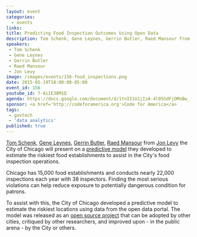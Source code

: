 ```yaml
---
layout: event
categories: 
  - events
links:
title: Predicting Food Inspection Outcomes Using Open Data
description: Tom Schenk, Gene Leynes, Gerrin Butler, Raed Mansour from Jon Levy the City of Chicago will present on a predictive model they developed to estimate the riskiest food establishments to assist in the City’s food inspection operations.
speakers:
 - Tom Schenk
 - Gene Leynes
 - Gerrin Butler
 - Raed Mansour
 - Jon Levy
image: /images/events/156-food_inspections.png
date: 2015-05-19T18:00:00-05:00
event_id: 156
youtube_id: 7-AiIE38M1Q
agenda: https://docs.google.com/document/d/1tnII1U1jIzA-4l05SdFjOMoBw_-fRlbakzQWwI0UPhk/edit#
sponsor: <a href='http://codeforamerica.org'>Code for America</a>
tags: 
 - govtech
 - 'data analytics'
published: true
---
```


[Tom Schenk](https://twitter.com/tomschenkjr), [Gene Leynes](https://twitter.com/Geneorama), [Gerrin Butler](https://twitter.com/gerrinbutler), [Raed Mansour](https://www.linkedin.com/in/raedmansour) from [Jon Levy](https://twitter.com/jonopendata) the City of Chicago will present on a [predictive model](http://chicago.github.io/food-inspections-evaluation/) they developed to estimate the riskiest food establishments to assist in the City's food inspection operations.

Chicago has 15,000 food establishments and conducts nearly 22,000 inspections each year with 38 inspectors. Finding the most serious violations can help reduce exposure to potentially dangerous condition for patrons. 

To assist with this, the City of Chicago developed a predictive model to estimate the riskiest locations using data from the open data portal. The model was released as an [open source project](https://github.com/chicago/food-inspections-evaluation/) that can be adopted by other cities, critiqued by other researchers, and improved upon - in the public arena - by the City or others.

